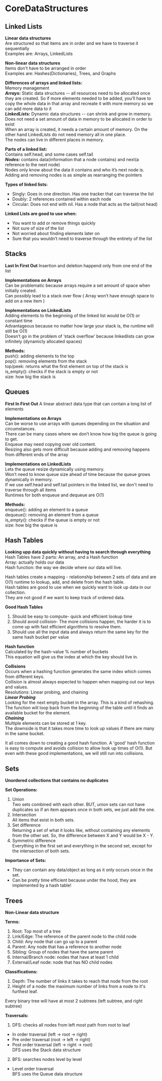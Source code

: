 # CoreDataStructures

## Linked Lists

**Linear data structures**  
Are structured so that items are in order and we have to traverse it sequentially  
Examples are: Arrays, LinkedLists  

**Non-linear data structures**  
Items don't have to be arranged in order  
Examples are: Hashes(Dictionaries), Trees, and Graphs  


**Differences of arrays and linked lists:**  
Memory management  
***Arrays:*** Static data structures -- all resources need to be allocated once they are created.
So if more elements needed to be added, you’ll have to copy the whole data in that array and recreate it with
more memory so we can add more data to it   
***LinkedLists:*** Dynamic data structures -- can shrink and grow in memory. Does not need a set amount of data in memory
to be allocated in order to exist  
When an array is created, it needs a certain amount of memory. On the other hand LinkedLists do not need memory all
in one place.  
The nodes can live in different places in memory.  

**Parts of a linked list:**  
Contains self.head, and some cases self.tail  
***Nodes:*** contains data(information that a node contains) and next(a reference to the next node)  
Nodes only know about the data it contains and who it’s next node is.  
Adding and removing nodes is as simple as rearranging the pointers  

**Types of linked lists:**  
 - Singly: Goes in one direction. Has one tracker that can traverse the list  
 - Doubly: 2 references contained within each node  
 - Circular: Does not end with nil. Has a node that acts as the tail(not head)  

 **Linked Lists are good to use when:**  
   - You want to add or remove things quickly  
   - Not sure of size of the list  
   - Not worried about finding elements later on  
   - Sure that you wouldn’t need to traverse through the entirety of the list  

## Stacks  
**Last In First Out**
Insertion and deletion happend only from one end of the list

**Implementations on Arrays**  
Can be problematic because arrays require a set amount of space when initially created.  
Can possibly lead to a stack over flow ( Array won’t have enough space to add on a new item )  

**Implementations on LinkedLists**  
Adding elements to the beginning of the linked list would be O(1) or constant time  
Advantageous because no matter how large your stack is, the runtime will still be O(1)  
Doesn’t go in the problem of ‘stack overflow’ because linkedlists can grow infinitely (dynamicly allocated spaces)  

**Methods:**   
push(): adding elements to the top  
pop(): removing elements from the stack  
top/peek: returns what the first element on top of the stack is  
is_empty(): checks if the stack is empty or not  
size: how big the stack is  

## Queues
**First In First Out**
A linear abstract data type that can contain a long list of elements  

**Implementations on Arrays**  
Can be worse to use arrays with queues depending on the situation and circumstances.  
There can be many cases where we don’t know how big the queue is going to get.  
Enqueue may need copying over old content.  
Resizing also gets more difficult because adding and removing happens from different ends of the array  

**Implementations on LinkedLists**  
Lets the queue resize dynamically using memory.  
Won’t need to know queue size ahead of time because the queue grows dynamically in memory.  
If we use self.head and self.tail pointers in the linked list, we don't need to traverse through all items  
Runtimes for both enqueue and dequeue are O(1)  

**Methods:**  
enqueue(): adding an element to a queue  
dequeue(): removing an element from a queue  
is_empty(): checks if the queue is empty or not  
size: how big the queue is  


## Hash Tables
**Looking upp data quickly without having to search through everything**  
Hash Tables have 2 parts: An array, and a Hash function  
Array: actually holds our data  
Hash function: the way we decide where our data will live.

Hash tables create a mapping - relationship between 2 sets of data and are O(1) runtime to lookup, add, and delete from the hash table.  
Hash tables are good to use when we quickly want to look up data in our collection.  
They are not good if we want to keep track of ordered data.  

**Good Hash Tables**
1. Should be easy to compute- quick and efficient lookup time  
2. Should avoid collision- The more collisions happen, the harder it is to come up with fast efficient algorithms to resolve them.
3. Should use all the input data and always return the same key for the same hash bucket per value  

**Hash function**  
Calculated by the hash-value % number of buckets  
This equation will give us the index at which the key should live in.

**Collisions**  
Occurs when a hashing function generates the same index which comes from different keys.  
Collision is almost always expected to happen when mapping out our keys and values.  
Resolutions: Linear probing, and chaining  
***Linear Probing***  
Looking for the next empty bucket in the array. This is a kind of rehashing.  
The function will loop back from the beginning of the table until it finds an available bucket for the element.   
***Chaining***  
Multiple elements can be stored at 1 key.  
The downside is that it takes more time to look up values if there are many in the same bucket.  

It all comes down to creating a good hash function. A 'good' hash function is easy to compute and avoids collision to allow look up times of O(1). But even with these good implementations, we will still run into collisions.


## Sets
**Unordered collections that contains no duplicates**  

**Set Operations:**  
1. Union  
Two sets combined with each other. BUT, union sets can not have duplicates so if an item appears once in both sets, we just add the one.  
2. Intersection  
All items that exist in both sets.  
3. Set difference  
Returning a set of what it looks like, without containing any elements from the other set. So, the difference between X and Y would be X - Y.  
4. Symmetric difference  
Everything in the first set and everything in the second set, except for the intersection of both sets.  

**Importance of Sets:**
* They can contain any data/object as long as it only occurs once in the set.
* Can be pretty time efficient because under the hood, they are implemented by a hash table!


## Trees
**Non-Linear data structure**  

**Terms:**  
1. Root: Top most of a tree
2. Link/Edge: The reference of the parent node to the child node
3. Child: Any node that can go up to a parent  
4. Parent: Any node that has a reference to another node  
5. Sibling: Group of nodes that have the same parent
6. Internal/Branch node: nodes that have at least 1 child  
7. External/Leaf node: node that has NO child nodes  

**Classifications:**
1. Depth: The number of links it takes to reach that node from the root
2. Height of a node: the maximum number of links from a node to it's furthest leaf.

Every binary tree will have at most 2 subtrees (left subtree, and right subtree)

**Traversals:**  
1. DFS: checks all nodes from left most path from root to leaf   
- In order traversal (left -> root -> right)   
- Pre order traversal (root -> left -> right)   
- Post order traversal (left -> right -> root)  
DFS uses the Stack data structure

2. BFS: searches nodes level by level   
- Level order traversal  
BFS uses the Queue data structure
